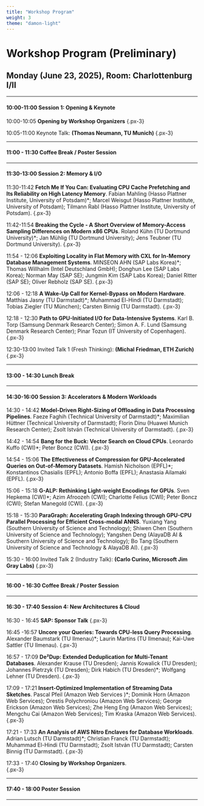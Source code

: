 ```yaml
---
title: "Workshop Program"
weight: 3
theme: "damon-light"
---
```


# Workshop Program (Preliminary)

## Monday (June 23, 2025), Room: Charlottenburg I/II

---
#### 10:00-11:00 Session 1: Opening & Keynote

10:00-10:05 **Opening by Workshop Organizers**
{.px-3}

10:05-11:00 Keynote Talk: **(Thomas Neumann, TU Munich)**
{.px-3}

---
#### 11:00 - 11:30 Coffee Break / **Poster Session**
--- 
#### 11:30-13:00 Session 2: Memory & I/O

11:30-11:42 **Fetch Me If You Can: Evaluating CPU Cache Prefetching and Its Reliability on High Latency Memory**. Fabian Mahling (Hasso Plattner Institute, University of Potsdam)*; Marcel Weisgut (Hasso Plattner Institute, University of Potsdam); Tilmann Rabl (Hasso Plattner Institute, University of Potsdam).
{.px-3}

11:42-11:54 **Breaking the Cycle - A Short Overview of Memory-Access Sampling Differences on Modern x86 CPUs**. Roland Kühn (TU Dortmund University)*; Jan Mühlig (TU Dortmund University); Jens Teubner (TU Dortmund University).
{.px-3}

11:54 - 12:06 **Exploiting Locality in Flat Memory with CXL for In-Memory Database Management Systems**. MINSEON AHN (SAP Labs Korea)*; Thomas Willhalm (Intel Deutschland GmbH); Donghun Lee (SAP Labs Korea); Norman May (SAP SE); Jungmin Kim (SAP Labs Korea); Daniel Ritter (SAP SE); Oliver Rebholz (SAP SE).
{.px-3}

12:06 - 12:18 **A Wake-Up Call for Kernel-Bypass on Modern Hardware**. Matthias Jasny (TU Darmstadt)*; Muhammad El-Hindi (TU Darmstadt); Tobias Ziegler (TU München); Carsten Binnig (TU Darmstadt).
{.px-3}

12:18 - 12:30 **Path to GPU-Initiated I/O for Data-Intensive Systems**. Karl B. Torp (Samsung Denmark Research Center); Simon A. F. Lund (Samsung Denmark Research Center); Pinar Tozun (IT University of Copenhagen). 
{.px-3}

12:30-13:00 Invited Talk 1 (Fresh Thinking): **(Michal Friedman, ETH Zurich)** 
{.px-3}

---
#### 13:00 - 14:30 Lunch Break 
---
#### 14:30-16:00 Session 3: Accelerators & Modern Workloads

14:30 - 14:42 **Model-Driven Right-Sizing of Offloading in Data Processing Pipelines**. Faeze Faghih (Technical University of Darmstadt)*; Maximilian Hüttner (Technical University of Darmstadt); Florin  Dinu (Huawei Munich Research Center); Zsolt  István (Technical University of Darmstadt).
{.px-3}

14:42 - 14:54 **Bang for the Buck: Vector Search on Cloud CPUs**. Leonardo Kuffo (CWI)*; Peter Boncz (CWI).
{.px-3}

14:54 - 15:06 **The Effectiveness of Compression for GPU-Accelerated Queries on Out-of-Memory Datasets**. Hamish Nicholson (EPFL)*; Konstantinos Chasialis (EPFL); Antonio Boffa (EPFL); Anastasia Ailamaki (EPFL).
{.px-3}

15:06 - 15:18 **G-ALP: Rethinking Light-weight Encodings for GPUs**. Sven Hepkema (CWI)*; Azim Afroozeh (CWI); Charlotte Felius (CWI); Peter Boncz (CWI); Stefan Manegold (CWI).
{.px-3}

15:18 - 15:30 **ParaGraph: Accelerating Graph Indexing through GPU-CPU Parallel Processing for Efficient Cross-modal ANNS**. Yuxiang Yang (Southern University of Science and Technology); Shiwen Chen (Southern University of Science and Technology); Yangshen Deng (AlayaDB AI & Southern University of Science and Technology); Bo Tang (Southern University of Science and Technology & AlayaDB AI).
{.px-3}

15:30 - 16:00 Invited Talk 2 (Industry Talk): **(Carlo Curino, Microsoft Jim Gray Labs)**
{.px-3}

---
#### 16:00 - 16:30 Coffee Break / **Poster Session**
---
#### 16:30 - 17:40 Session 4: New Architectures & Cloud

16:30 - 16:45 **SAP: Sponsor Talk** 
{.px-3}

16:45 -16:57 **Uncore your Queries: Towards CPU-less Query Processing**. Alexander Baumstark (TU Ilmenau)*; Laurin Martins (TU Ilmenau); Kai-Uwe Sattler (TU Ilmenau).
{.px-3}

16:57 - 17:09 **De²Dup: Extended Deduplication for Multi-Tenant Databases**. Alexander Krause (TU Dresden); Jannis Kowalick (TU Dresden); Johannes Pietrzyk (TU Dresden); Dirk Habich (TU Dresden)*; Wolfgang Lehner (TU Dresden).
{.px-3}

17:09 - 17:21 **Insert-Optimized Implementation of Streaming Data Sketches**. Pascal Pfeil (Amazon Web Services )*; Dominik Horn (Amazon Web Services); Orestis Polychroniou (Amazon Web Services); George Erickson (Amazon Web Services); Zhe Heng Eng (Amazon Web Services); Mengchu Cai (Amazon Web Services); Tim Kraska (Amazon Web Services).
{.px-3}

17:21 - 17:33 **An Analysis of AWS Nitro Enclaves for Database Workloads**. Adrian Lutsch (TU Darmstadt)*; Christian Franck (TU Darmstadt); Muhammad El-Hindi (TU Darmstadt); Zsolt István (TU Darmstadt); Carsten Binnig (TU Darmstadt).
{.px-3}

17:33 - 17:40 **Closing by Workshop Organizers**.  
{.px-3}

---
#### 17:40 - 18:00 Poster Session
---
